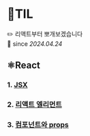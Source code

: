 # 📝TIL
✏️ 리액트부터 뽀개보겠습니다 <br>
📆 since *2024.04.24*

## ⚛️React
### 1. [JSX](React/JSX.md)
### 2. [리액트 엘리먼트](React\React_Element.md)
### 3. [컴포넌트와 props](React\Compnent.md)



